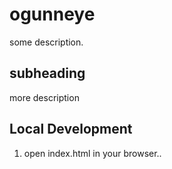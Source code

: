 # ogunneye

some description.

## subheading

more description

## Local Development

1. open index.html in your browser..